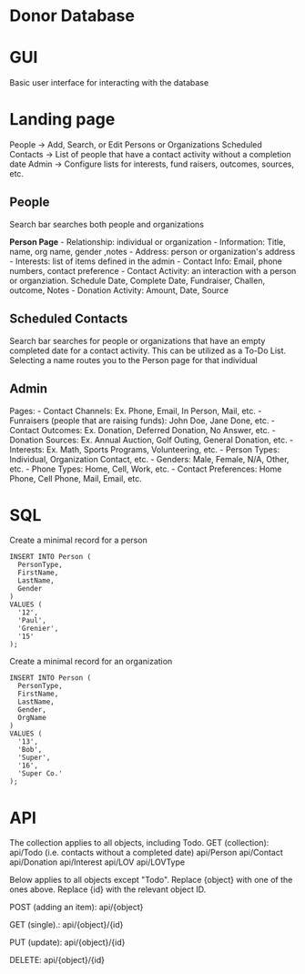 # Donor Database


# GUI
Basic user interface for interacting with the database

# Landing page
People -> Add, Search, or Edit Persons or Organizations
Scheduled Contacts -> List of people that have a contact activity without a completion date
Admin ->  Configure lists for interests, fund raisers, outcomes, sources, etc.

## People
  Search bar searches both people and organizations

  **Person Page**
    - Relationship: individual or organization
    - Information: Title, name, org name, gender ,notes
    - Address: person or organization's address
    - Interests: list of items defined in the admin
    - Contact Info: Email, phone numbers, contact preference
    - Contact Activity: an interaction with a person or organziation.
        Schedule Date, Complete Date, Fundraiser, Challen, outcome, Notes
    - Donation Activity: Amount, Date, Source

## Scheduled Contacts
  Search bar searches for people or organizations that have an empty completed date for a contact activity.  This can be utilized as a To-Do List.
  Selecting a name routes you to the Person page for that individual

## Admin 
  Pages:
    - Contact Channels: Ex. Phone, Email, In Person, Mail, etc.
    - Funraisers (people that are raising funds): John Doe, Jane Done, etc.
    - Contact Outcomes: Ex. Donation, Deferred Donation, No Answer, etc.
    - Donation Sources: Ex. Annual Auction, Golf Outing, General Donation, etc.
    - Interests: Ex. Math, Sports Programs, Volunteering, etc.
    - Person Types: Individual, Organization Contact, etc.
    - Genders: Male, Female, N/A, Other, etc.
    - Phone Types: Home, Cell, Work, etc.
    - Contact Preferences: Home Phone, Cell Phone, Mail, Email, etc.

# SQL

Create a minimal record for a person

```
INSERT INTO Person (
  PersonType,
  FirstName,
  LastName,
  Gender
)
VALUES (
  '12',
  'Paul',
  'Grenier',
  '15'
);
```

Create a minimal record for an organization

```
INSERT INTO Person (
  PersonType,
  FirstName,
  LastName,
  Gender,
  OrgName
)
VALUES (
  '13',
  'Bob',
  'Super',
  '16',
  'Super Co.'
);
```

# API

The collection applies to all objects, including Todo.
GET (collection):
api/Todo  (i.e. contacts without a completed date)
api/Person
api/Contact
api/Donation
api/Interest
api/LOV
api/LOVType

Below applies to all objects except "Todo". Replace {object} with one of the ones above. Replace {id} with the relevant object ID.

POST (adding an item):
api/{object}

GET (single).:
api/{object}/{id}

PUT (update):
api/{object}/{id}

DELETE:
api/{object}/{id}
